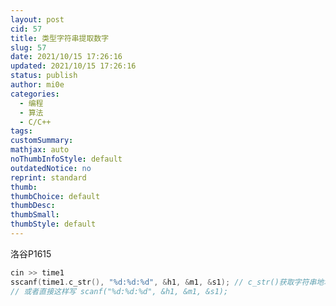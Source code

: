 ```yaml
---
layout: post
cid: 57
title: 类型字符串提取数字
slug: 57
date: 2021/10/15 17:26:16
updated: 2021/10/15 17:26:16
status: publish
author: mi0e
categories: 
  - 编程
  - 算法
  - C/C++
tags: 
customSummary: 
mathjax: auto
noThumbInfoStyle: default
outdatedNotice: no
reprint: standard
thumb: 
thumbChoice: default
thumbDesc: 
thumbSmall: 
thumbStyle: default
---
```



洛谷P1615


```cpp
cin >> time1
sscanf(time1.c_str(), "%d:%d:%d", &h1, &m1, &s1); // c_str()获取字符串地址
// 或者直接这样写 scanf("%d:%d:%d", &h1, &m1, &s1);
```
